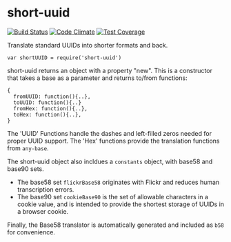 # short-uuid
[![Build Status](https://travis-ci.org/oculus42/short-uuid.svg?branch=master)](https://travis-ci.org/oculus42/short-uuid) 
[![Code Climate](https://codeclimate.com/github/oculus42/short-uuid/badges/gpa.svg)](https://codeclimate.com/github/oculus42/short-uuid) 
[![Test Coverage](https://codeclimate.com/github/oculus42/short-uuid/badges/coverage.svg)](https://codeclimate.com/github/oculus42/short-uuid/coverage) 

Translate standard UUIDs into shorter formats and back.

    var shortUUID = require('short-uuid')

short-uuid returns an object with a property "new". This is a constructor that takes a base as a parameter and returns to/from functions:

    {
      fromUUID: function(){..},
      toUUID: function(){..}
      fromHex: function(){..},
      toHex: function(){..},
    }
    
The 'UUID' Functions handle the dashes and left-filled zeros needed for proper UUID support. The 'Hex' functions provide the translation functions from `any-base`.

The short-uuid object also incldues a `constants` object, with base58 and base90 sets. 

* The base58 set `flickrBase58` originates with Flickr and reduces human transcription errors.
* The base90 set `cookieBase90` is the set of allowable characters in a cookie value, and is intended to provide the shortest storage of UUIDs in a browser cookie.

Finally, the Base58 translator is automatically generated and included as `b58` for convenience.
